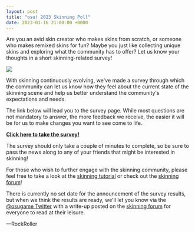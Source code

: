 ```yaml
---
layout: post
title: "osu! 2023 Skinning Poll"
date: 2023-01-16 21:00:00 +0000
---
```


Are you an avid skin creator who makes skins from scratch, or someone who makes remixed skins for fun? Maybe you just like collecting unique skins and exploring what the community has to offer? Let us know your thoughts in a short skinning-related survey!

![](https://assets.ppy.sh/media/generic-header.png)

With skinning continuously evolving, we've made a survey through which the community can let us know how they feel about the current state of the skinning scene and help us better understand the community's expectations and needs.

The link below will lead you to the survey page. While most questions are not mandatory to answer, the more feedback we receive, the easier it will be for us to make changes you want to see come to life.

[**Click here to take the survey!**](https://docs.google.com/forms/d/e/1FAIpQLScEtYo-uxu-uSS7S3C_y7DV-EZWY47dfg9-YpUuThu8belCQw/viewform)

The survey should only take a couple of minutes to complete, so be sure to pass the news along to any of your friends that might be interested in skinning!

For those who wish to further engage with the skinning community, please feel free to take a look at the [skinning tutorial](https://skinship.xyz/tutorial/introduction) or check out the [skinning forum](https://osu.ppy.sh/community/forums/15)!

There is currently no set date for the announcement of the survey results, but when we think the results are ready, we'll let you know via the [@osugame Twitter](https://twitter.com/osugame) with a write-up posted on the [skinning forum](https://osu.ppy.sh/community/forums/15) for everyone to read at their leisure.

—RockRoller
